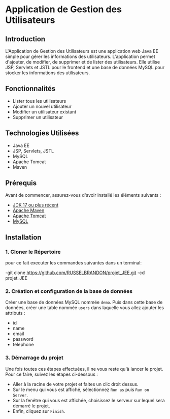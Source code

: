 # Application de Gestion des Utilisateurs

## Introduction

L'Application de Gestion des Utilisateurs est une application web Java EE simple pour gérer les informations des utilisateurs. L'application permet d'ajouter, de modifier, de supprimer et de lister des utilisateurs. Elle utilise JSP, Servlets et JSTL pour le frontend et une base de données MySQL pour stocker les informations des utilisateurs.

## Fonctionnalités

- Lister tous les utilisateurs
- Ajouter un nouvel utilisateur
- Modifier un utilisateur existant
- Supprimer un utilisateur

## Technologies Utilisées

- Java EE
- JSP, Servlets, JSTL
- MySQL
- Apache Tomcat
- Maven

## Prérequis

Avant de commencer, assurez-vous d'avoir installé les éléments suivants :

- [JDK 17 ou plus récent](https://www.oracle.com/java/technologies/javase-downloads.html)
- [Apache Maven](https://maven.apache.org/)
- [Apache Tomcat](http://tomcat.apache.org/)
- [MySQL](https://www.mysql.com/)

## Installation

### 1. Cloner le Répertoire

pour ce fait executer les commandes suivantes dans un terminal:

-git clone https://github.com/RUSSELBRANDON/projet_JEE.git
-cd projet_JEE

### 2. Création et configuration de la base de données

Créer une base de données MySQL nommée `demo`. Puis dans cette base de données, créer une table nommée `users` dans laquelle vous allez ajouter les attributs :

- id
- name
- email
- password
- telephone

### 3. Démarrage du projet

Une fois toutes ces étapes effectuées, il ne vous reste qu'à lancer le projet. Pour ce faire, suivez les étapes ci-dessous :

- Aller à la racine de votre projet et faites un clic droit dessus.
- Sur le menu qui vous est affiché, sélectionnez `Run as` puis `Run on Server`.
- Sur la fenêtre qui vous est affichée, choisissez le serveur sur lequel sera démarré le projet.
- Enfin, cliquez sur `Finish`.

